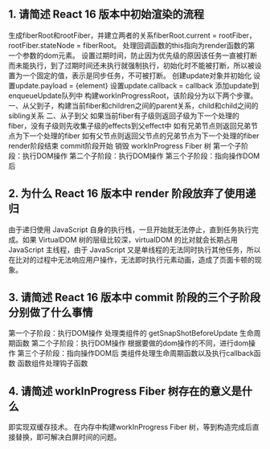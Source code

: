 ## 1. 请简述 React 16 版本中初始渲染的流程
生成fiberRoot和rootFiber，并建立两者的关系fiberRoot.current = rootFiber，rootFiber.stateNode = fiberRoot。
处理回调函数的this指向为render函数的第一个参数的dom元素。
设置过期时间，防止因为优先级的原因该任务一直被打断而未能执行，到了过期时间还未执行就强制执行，初始化时不能被打断，所以被设置为一个固定的值，表示是同步任务，不可被打断。
创建update对象并初始化
设置update.payload = {element}
设置update.callback = callback
添加update到enqueueUpdate队列中
构建workInProgressRoot，该阶段分为以下两个步骤。
一、从父到子，构建当前fiber和children之间的parent关系，child和child之间的sibling关系
二、从子到父
    如果当前fiber有子级则返回子级为下一个处理的fiber，没有子级则先收集子级的effects到父effect中
    如有兄弟节点则返回兄弟节点为下一个处理的fiber
    如有父节点则返回父节点的兄弟节点为下一个处理的fiber
render阶段结束
commit阶段开始
    销毁 workInProgress Fiber 树
    第一个子阶段：执行DOM操作
    第二个子阶段：执行DOM操作
    第三个子阶段：指向操作DOM后

## 2. 为什么 React 16 版本中 render 阶段放弃了使用递归
由于递归使用 JavaScript 自身的执行栈，一旦开始就无法停止，直到任务执行完成。如果 VirtualDOM 树的层级比较深，virtualDOM 的比对就会长期占用 JavaScript 主线程，由于 JavaScript 又是单线程的无法同时执行其他任务，所以在比对的过程中无法响应用户操作，无法即时执行元素动画，造成了页面卡顿的现象。

## 3. 请简述 React 16 版本中 commit 阶段的三个子阶段分别做了什么事情
第一个子阶段：执行DOM操作
    处理类组件的 getSnapShotBeforeUpdate 生命周期函数
第二个子阶段：执行DOM操作
    根据要做的dom操作的不同，进行dom操作
第三个子阶段：指向操作DOM后
    类组件处理生命周期函数以及执行callback函数
    函数组件处理钩子函数


## 4. 请简述 workInProgress Fiber 树存在的意义是什么
即实现双缓存技术。
在内存中构建workInProgress Fiber 树，等到构造完成后直接替换，即可解决白屏时间的问题。